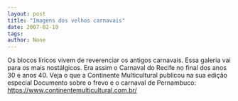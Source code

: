 ```yaml
---
layout: post
title: "Imagens dos velhos carnavais"
date: 2007-02-19
tags: 
author: None
---
```

Os blocos líricos vivem de reverenciar os antigos carnavais. Essa galeria vai para os mais nostálgicos. Era assim o Carnaval do Recife no final dos anos 30 e anos 40.
Veja o que a Continente Multicultural publicou na sua edição especial Documento sobre o frevo e o carnaval de Pernambuco:
https://www.continentemulticultural.com.br/ 
